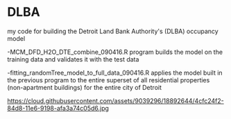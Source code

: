 # DLBA
my code for building the Detroit Land Bank Authority's (DLBA) occupancy model

-MCM_DFD_H2O_DTE_combine_090416.R program builds the model on the training data and validates it with the test data


-fitting_randomTree_model_to_full_data_090416.R applies the model built in the previous program to the entire superset of all residential properties (non-apartment buildings) for the entire city of Detroit

https://cloud.githubusercontent.com/assets/9039296/18892644/4cfc24f2-84d8-11e6-9198-afa3a74c05d6.jpg
